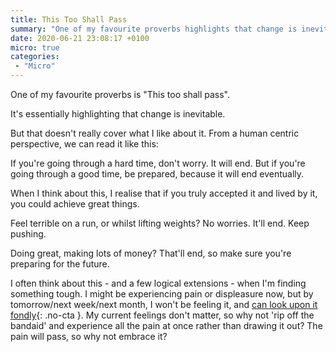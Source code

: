```yaml
---
title: This Too Shall Pass
summary: "One of my favourite proverbs highlights that change is inevitable."
date: 2020-06-21 23:08:17 +0100
micro: true
categories:
 - "Micro"
---
```

One of my favourite proverbs is "This too shall pass".

It's essentially highlighting that change is inevitable.

But that doesn't really cover what I like about it. From a human centric perspective, we can read it like this:

If you're going through a hard time, don't worry. It will end. But if you're going through a good time, be prepared, because it will end eventually.

When I think about this, I realise that if you truly accepted it and lived by it, you could achieve great things.

Feel terrible on a run, or whilst lifting weights? No worries. It'll end. Keep pushing.

Doing great, making lots of money? That'll end, so make sure you're preparing for the future.

I often think about this - and a few logical extensions - when I'm finding something tough. I might be experiencing pain or displeasure now, but by tomorrow/next week/next month, I won't be feeling it, and [can look upon it fondly](/micro/the-best-times/){: .no-cta }. My current feelings don't matter, so why not 'rip off the bandaid' and experience all the pain at once rather than drawing it out? The pain will pass, so why not embrace it?